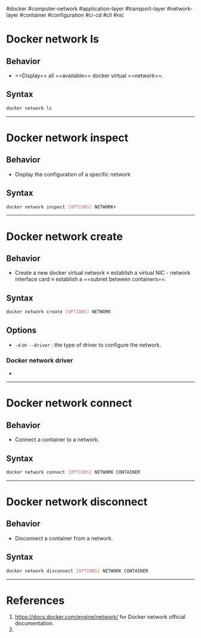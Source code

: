 #docker #computer-network  #application-layer #transport-layer  #network-layer  #container  #configuration #ci-cd #cli  #nic 

# Docker network ls
## Behavior
- ==Display== all ==available== docker virtual ==network==.
## Syntax
```bash
docker network ls
```

---

# Docker network inspect
## Behavior
- Display the configuration of a specific network
## Syntax
```bash
docker network inspect [OPTIONS] NETWORK+ 
```

---

# Docker network create
## Behavior
- Create a new docker virtual network $\equiv$ establish a virtual NIC - network interface card $\equiv$ establish a ==subnet between containers==.
## Syntax
```bash
docker network create [OPTIONS] NETWORK
```

## Options
- `-d` or `--driver` : the type of driver to configure the network.
### Docker network driver
- 
---
# Docker network connect
## Behavior
- Connect a container to a network.
## Syntax
```bash
docker network connect [OPTIONS] NETWORK CONTAINER
```

---
# Docker network disconnect
## Behavior
- Disconnect a container from a network.
## Syntax
```bash
docker network disconnect [OPTIONS] NETWORK CONTAINER
```


---
# References
1. https://docs.docker.com/engine/network/ for Docker network official documentation.
2. 

